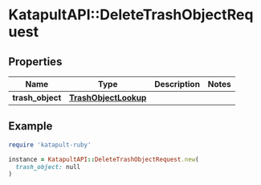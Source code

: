 # KatapultAPI::DeleteTrashObjectRequest

## Properties

| Name | Type | Description | Notes |
| ---- | ---- | ----------- | ----- |
| **trash_object** | [**TrashObjectLookup**](TrashObjectLookup.md) |  |  |

## Example

```ruby
require 'katapult-ruby'

instance = KatapultAPI::DeleteTrashObjectRequest.new(
  trash_object: null
)
```

